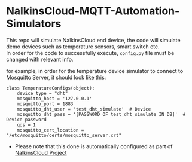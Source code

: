 NalkinsCloud-MQTT-Automation-Simulators
=======================================

This repo will simulate NalkinsCloud end device, the code will simulate demo devices such as temperature sensors, smart switch etc.  
In order for the code to successfully execute, `config.py` file must be changed with relevant info.

for example, in order for the temperature device simulator to connect to Mosquitto Server, it should look like this:
```
class TemperatureConfigs(object):
    device_type = "dht"
    mosquitto_host = '127.0.0.1'
    mosquitto_port = 1883
    mosquitto_dht_user = 'test_dht_simulate'  # Device
    mosquitto_dht_pass = '[PASSWORD OF test_dht_simulate IN DB]'  # Device password
    qos = 1
    mosquitto_cert_location = "/etc/mosquitto/certs/mosquitto_server.crt"
```

* Please note that this done is automatically configured as part of [NalkinsCloud Project](https://github.com/ArieLevs/NalkinsCloud)
